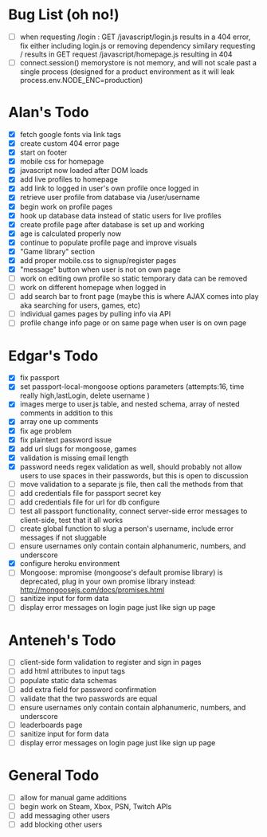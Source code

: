 # Bug List  (oh no!)
- [ ] when requesting /login : GET /javascript/login.js results in a 404 error, fix either including
login.js or removing dependency similary requesting / results in GET request /javascript/homepage.js resulting in 404
- [ ] connect.session() memorystore is not memory, and will not scale past a single process (designed for a product environment as it will leak process.env.NODE_ENC=production)

# Alan's Todo
- [X] fetch google fonts via link tags
- [X] create custom 404 error page
- [X] start on footer
- [X] mobile css for homepage
- [X] javascript now loaded after DOM loads
- [X] add live profiles to homepage
- [X] add link to logged in user's own profile once logged in
- [X] retrieve user profile from database via /user/username
- [X] begin work on profile pages
- [X] hook up database data instead of static users for live profiles
- [X] create profile page after database is set up and working
- [X] age is calculated properly now
- [X] continue to populate profile page and improve visuals
- [X] "Game library" section
- [X] add proper mobile.css to signup/register pages
- [X] "message" button when user is not on own page
- [ ] work on editing own profile so static temporary data can be removed
- [ ] work on different homepage when logged in
- [ ] add search bar to front page (maybe this is where AJAX comes into play aka searching for users, games, etc)
- [ ] individual games pages by pulling info via API
- [ ] profile change info page or on same page when user is on own page

# Edgar's Todo
- [X] fix passport
- [X] set passport-local-mongoose options parameters (attempts:16, time really high,lastLogin, delete username )
- [X] images merge to user.js table, and nested schema, array of nested comments in addition to this
- [X] array one up comments
- [X] fix age problem
- [X] fix plaintext password issue
- [X] add url slugs for mongoose, games
- [X] validation is missing email length
- [X] password needs regex validation as well, should probably not allow users to use spaces in their passwords, but this is open to discussion
- [ ] move validation to a separate js file, then call the methods from that
- [ ] add credentials file for passport secret key
- [ ] add credentials file for url for db configure
- [ ] test all passport functionality, connect server-side error messages to client-side, test that it all works
- [ ] create global function to slug a person's username, include error messages if not sluggable
- [ ] ensure usernames only contain contain alphanumeric, numbers, and underscore
- [X] configure heroku environment
- [ ] Mongoose: mpromise (mongoose's default promise library) is deprecated, plug in your own promise library instead: http://mongoosejs.com/docs/promises.html
- [ ] sanitize input for form data
- [ ] display error messages on login page just like sign up page

# Anteneh's Todo
- [ ] client-side form validation to register and sign in pages
- [ ] add html attributes to input tags
- [ ] populate static data schemas
- [ ] add extra field for password confirmation
- [ ] validate that the two passwords are equal
- [ ] ensure usernames only contain contain alphanumeric, numbers, and underscore
- [ ] leaderboards page
- [ ] sanitize input for form data
- [ ] display error messages on login page just like sign up page

# General Todo
- [ ] allow for manual game additions
- [ ] begin work on Steam, Xbox, PSN, Twitch APIs
- [ ] add messaging other users
- [ ] add blocking other users
